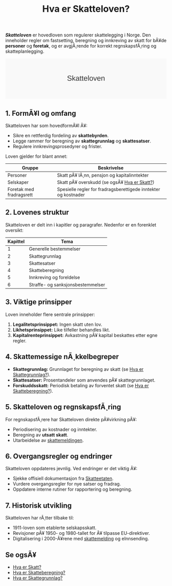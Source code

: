 ﻿---
title: "Hva er Skatteloven?"
meta_title: "Hva er Skatteloven?"
meta_description: '***Skatteloven*** er hovedloven som regulerer skattelegging i Norge. Den inneholder regler om fastsetting, beregning og innkreving av skatt for bÃ¥de **personer...'
slug: hva-er-skatteloven
type: blog
layout: pages/single
---

***Skatteloven*** er hovedloven som regulerer skattelegging i Norge. Den inneholder regler om fastsetting, beregning og innkreving av skatt for bÃ¥de **personer** og **foretak**, og er avgjÃ¸rende for korrekt regnskapsfÃ¸ring og skatteplanlegging.

![Skatteloven](hva-er-skatteloven-image.svg)

## 1. FormÃ¥l og omfang

Skatteloven har som hovedformÃ¥l Ã¥:

* Sikre en rettferdig fordeling av **skattebyrden**.
* Legge rammer for beregning av **skattegrunnlag** og **skattesatser**.
* Regulere innkrevingsprosedyrer og frister.

Loven gjelder for blant annet:

| Gruppe                | Beskrivelse                                                |
|-----------------------|------------------------------------------------------------|
| Personer              | Skatt pÃ¥ lÃ¸nn, pensjon og kapitalinntekter                 |
| Selskaper             | Skatt pÃ¥ overskudd (se ogsÃ¥ [Hva er Skatt?](/blogs/regnskap/hva-er-skatt "Skatt - Komplett Guide til Norsk Skattesystem og Skatteberegning")) |
| Foretak med fradragsrett | Spesielle regler for fradragsberettigede inntekter og kostnader |

## 2. Lovenes struktur

Skatteloven er delt inn i kapitler og paragrafer. Nedenfor er en forenklet oversikt:

| Kapittel | Tema                        |
|----------|-----------------------------|
| 1        | Generelle bestemmelser      |
| 2        | Skattegrunnlag              |
| 3        | Skattesatser                |
| 4        | Skatteberegning             |
| 5        | Innkreving og foreldelse    |
| 6        | Straffe- og sanksjonsbestemmelser |

## 3. Viktige prinsipper

Loven inneholder flere sentrale prinsipper:

1. **Legalitetsprinsippet:** Ingen skatt uten lov.
2. **Likhetsprinsippet:** Like tilfeller behandles likt.
3. **Kapitalrenteprinsippet:** Avkastning pÃ¥ kapital beskattes etter egne regler.

## 4. Skattemessige nÃ¸kkelbegreper

* **Skattegrunnlag:** Grunnlaget for beregning av skatt (se [Hva er Skattegrunnlag?](/blogs/regnskap/hva-er-skattegrunnlag "Skattegrunnlag - Guide til Beregning av Skattepliktig Inntekt")).
* **Skattesatser:** Prosentandeler som anvendes pÃ¥ skattegrunnlaget.
* **Forskuddsskatt:** Periodisk betaling av forventet skatt (se [Hva er Skatteberegning?](/blogs/regnskap/skatteberegning "Skatteberegning - Guide til Beregning av Skatt og RegnskapsfÃ¸ring")).

## 5. Skatteloven og regnskapsfÃ¸ring

For regnskapsfÃ¸rere har Skatteloven direkte pÃ¥virkning pÃ¥:

* Periodisering av kostnader og inntekter.
* Beregning av **utsatt skatt**.
* Utarbeidelse av [skattemeldingen](/blogs/regnskap/skattemelding "Skattemelding - Komplett Guide til Utfylling og Innlevering").

## 6. Overgangsregler og endringer

Skatteloven oppdateres jevnlig. Ved endringer er det viktig Ã¥:

* Sjekke offisiell dokumentasjon fra [Skatteetaten](/blogs/regnskap/skatteetaten "Skatteetaten - Offisiell Informasjon om Skatteregler").
* Vurdere overgangsregler for nye satser og fradrag.
* Oppdatere interne rutiner for rapportering og beregning.

## 7. Historisk utvikling

Skatteloven har rÃ¸tter tilbake til:

* 1911-loven som etablerte selskapsskatt.
* Revisjoner pÃ¥ 1950- og 1980-tallet for Ã¥ tilpasse EU-direktiver.
* Digitalisering i 2000-Ã¥rene med [skattemelding](/blogs/regnskap/skattemelding "Skattemelding - Komplett Guide til Utfylling og Innlevering") og eInnsending.

## Se ogsÃ¥

* [Hva er Skatt?](/blogs/regnskap/hva-er-skatt "Skatt - Komplett Guide til Norsk Skattesystem og Skatteberegning")
* [Hva er Skatteberegning?](/blogs/regnskap/skatteberegning "Skatteberegning - Guide til Beregning av Skatt og RegnskapsfÃ¸ring")
* [Hva er Skattegrunnlag?](/blogs/regnskap/hva-er-skattegrunnlag "Skattegrunnlag - Guide til Beregning av Skattepliktig Inntekt")






